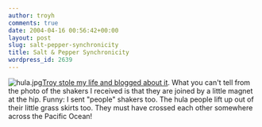 ```yaml
---
author: troyh
comments: true
date: 2004-04-16 00:56:42+00:00
layout: post
slug: salt-pepper-synchronicity
title: Salt & Pepper Synchronicity
wordpress_id: 2639
---
```


![hula.jpg](http://www.troyandgay.com/archives/hula.jpg)[Troy stole my life and blogged about it](http://www.troyandgay.com/archives/2004/04/001979.php#001979).  What you can't tell from the photo of the shakers I received is that they are joined by a little magnet at the hip.
Funny: I sent "people" shakers too. The hula people lift up out of their little grass skirts too. They must have crossed each other somewhere across the Pacific Ocean!
